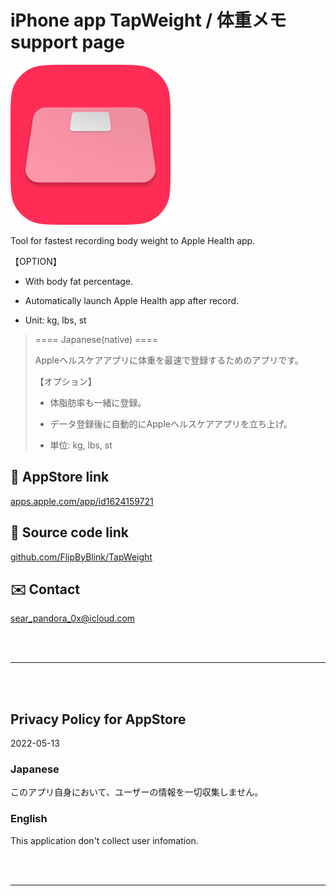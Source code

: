 # iPhone app TapWeight / 体重メモ support page


![](TapWeight/Assets.xcassets/LaunchIcon.imageset/rounded_LogWeightIcon256.png)


Tool for fastest recording body weight to Apple Health app.

【OPTION】

- With body fat percentage.

- Automatically launch Apple Health app after record.

- Unit: kg, lbs, st


> ==== Japanese(native) ====
>
> Appleヘルスケアアプリに体重を最速で登録するためのアプリです。
>
> 【オプション】
>
> - 体脂肪率も一緒に登録。
>
> - データ登録後に自動的にAppleヘルスケアアプリを立ち上げ。
>
> - 単位: kg, lbs, st


## 🔗 AppStore link

[apps.apple.com/app/id1624159721](https://apps.apple.com/app/id1624159721)


## 🧰 Source code link

[github.com/FlipByBlink/TapWeight](https://github.com/FlipByBlink/TapWeight)


## ✉️ Contact

sear_pandora_0x@icloud.com




<br>

<br>

------

<br>

<br>


## Privacy Policy for AppStore

2022-05-13


### Japanese

このアプリ自身において、ユーザーの情報を一切収集しません。


### English

This application don't collect user infomation.


<br>

<br>

------

<br>

<br>
